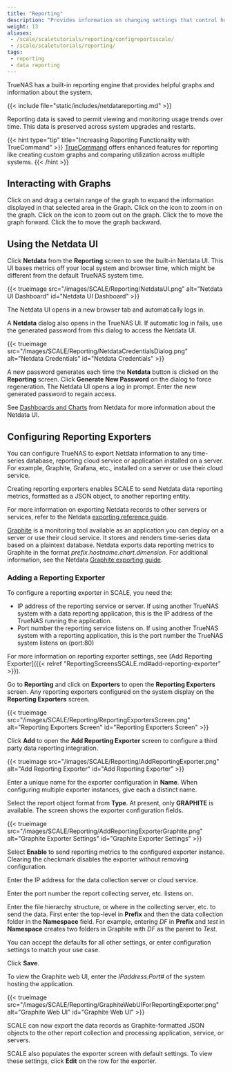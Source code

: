```yaml
---
title: "Reporting"
description: "Provides information on changing settings that control how SCALE displays report graphs, how to interact with graphs, and configuring reporting exporters."
weight: 13
aliases:
 - /scale/scaletutorials/reporting/configreportsscale/
 - /scale/scaletutorials/reporting/
tags:
 - reporting
 - data reporting
---
```


TrueNAS has a built-in reporting engine that provides helpful graphs and information about the system.

{{< include file="static/includes/netdatareporting.md" >}}

Reporting data is saved to permit viewing and monitoring usage trends over time.
This data is preserved across system upgrades and restarts.

{{< hint type="tip" title="Increasing Reporting Functionality with TrueCommand" >}}
[TrueCommand](https://www.truenas.com/truecommand/) offers enhanced features for reporting like creating custom graphs and comparing utilization across multiple systems.
{{< /hint >}}

## Interacting with Graphs

Click on and drag a certain range of the graph to expand the information displayed in that selected area in the Graph.
Click on the <i class="fa fa-search-plus" aria-hidden="true"></i> icon to zoom in on the graph.
Click on the <i class="fa fa-search-minus" aria-hidden="true"></i> icon to zoom out on the graph.
Click the <i class="fa fa-forward" aria-hidden="true" title="Forward"></i> to move the graph forward.
Click the <i class="fa fa-backward" aria-hidden="true" title="Backward"></i> to move the graph backward.

## Using the Netdata UI

Click **Netdata** from the **Reporting** screen to see the built-in Netdata UI.
This UI bases metrics off your local system and browser time, which might be different from the default TrueNAS system time.

{{< trueimage src="/images/SCALE/Reporting/NetdataUI.png" alt="Netdata UI Dashboard" id="Netdata UI Dashboard" >}}

The Netdata UI opens in a new browser tab and automatically logs in.

A **Netdata** dialog also opens in the TrueNAS UI.
If automatic log in fails, use the generated password from this dialog to access the Netdata UI.

{{< trueimage src="/images/SCALE/Reporting/NetdataCredentialsDialog.png" alt="Netdata Credentials" id="Netdata Credentials" >}}

A new password generates each time the **Netdata** button is clicked on the **Reporting** screen.
Click **Generate New Password** on the dialog to force regeneration.
The Netdata UI opens a log in prompt.
Enter the new generated password to regain access.

See [Dashboards and Charts](https://learn.netdata.cloud/docs/dashboards-and-charts/) from Netdata for more information about the Netdata UI.

## Configuring Reporting Exporters
You can configure TrueNAS to export Netdata information to any time-series database, reporting cloud service or application installed on a server.
For example, Graphite, Grafana, etc., installed on a server or use their cloud service.

Creating reporting exporters enables SCALE to send Netdata data reporting metrics, formatted as a JSON object, to another reporting entity.

For more information on exporting Netdata records to other servers or services, refer to the Netdata [exporting reference guide](https://learn.netdata.cloud/docs/exporting/exporting-reference).

[Graphite](https://graphiteapp.org/) is a monitoring tool available as an application you can deploy on a server or use their cloud service.
It stores and renders time-series data based on a plaintext database.
Netdata exports data reporting metrics to Graphite in the format *prefix*.*hostname*.*chart*.*dimension*.
For additional information, see the Netdata [Graphite exporting guide](https://learn.netdata.cloud/docs/exporting/graphite).

### Adding a Reporting Exporter
To configure a reporting exporter in SCALE, you need the:

* IP address of the reporting service or server.
  If using another TrueNAS system with a data reporting application, this is the IP address of the TrueNAS running the application.
* Port number the reporting service listens on.
  If using another TrueNAS system with a reporting application, this is the port number the TrueNAS system listens on (port:80)

For more information on reporting exporter settings, see [Add Reporting Exporter]({{< relref "ReportingScreensSCALE.md#add-reporting-exporter" >}}).

Go to **Reporting** and click on **Exporters** to open the **Reporting Exporters** screen.
Any reporting exporters configured on the system display on the **Reporting Exporters** screen.

{{< trueimage src="/images/SCALE/Reporting/ReportingExportersScreen.png" alt="Reporting Exporters Screen" id="Reporting Exporters Screen" >}}

Click **Add** to open the **Add Reporting Exporter** screen to configure a third party data reporting integration.

{{< trueimage src="/images/SCALE/Reporting/AddReportingExporter.png" alt="Add Reporting Exporter" id="Add Reporting Exporter" >}}

Enter a unique name for the exporter configuration in **Name**.
When configuring multiple exporter instances, give each a distinct name.

Select the report object format from **Type**.
At present, only **GRAPHITE** is available.
The screen shows the exporter configuration fields.

{{< trueimage src="/images/SCALE/Reporting/AddReportingExporterGraphite.png" alt="Graphite Exporter Settings" id="Graphite Exporter Settings" >}}

Select **Enable** to send reporting metrics to the configured exporter instance.
Clearing the checkmark disables the exporter without removing configuration.

Enter the IP address for the data collection server or cloud service.

Enter the port number the report collecting server, etc. listens on.

Enter the file hierarchy structure, or where in the collecting server, etc. to send the data.
First enter the top-level in **Prefix** and then the data collection folder in the **Namespace** field.
For example, entering *DF* in **Prefix** and *test* in **Namespace** creates two folders in Graphite with *DF* as the parent to *Test*.

You can accept the defaults for all other settings, or enter configuration settings to match your use case.

Click **Save**.

To view the Graphite web UI, enter the *IPaddress:Port#* of the system hosting the application.

{{< trueimage src="/images/SCALE/Reporting/GraphiteWebUIForReportingExporter.png" alt="Graphite Web UI" id="Graphite Web UI" >}}

SCALE can now export the data records as Graphite-formatted JSON objects to the other report collection and processing application, service, or servers.

SCALE also populates the exporter screen with default settings.
To view these settings, click **Edit** on the row for the exporter.
